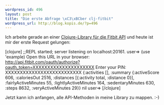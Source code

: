 ```yaml
--- 
wordpress_id: 496
layout: post
title: "Die erste Abfrage \xC3\xBCber clj-fitbit"
wordpress_url: http://blog.kopis.de/?p=496
---
```

Ich arbeite gerade an einer <a href="https://github.com/MoriTanosuke/clj-fitbit">Clojure-Library für die Fitbit API</a> und heute ist mir der erste Request gelungen:

[clojure]
;;REPL started; server listening on localhost:20161.
user=&gt; (use 'example)
Open this URL in your browser: http://api.fitbit.com/oauth/authorize?oauth_token=XXXXXXXXXXXXXXXXXXXXX
Enter your PIN:
XXXXXXXXXXXXXXXXXXXXXXXXXX
{:activities [], :summary {:activeScore 606, :caloriesOut 2516, :distances [{:activity total, :distance 0}], :fairlyActiveMinutes 55, :lightlyActiveMinutes 164, :sedentaryMinutes 630, :steps 8632, :veryActiveMinutes 29}}
nil
user=&gt;
[/clojure]

Jetzt kann ich anfangen, alle API-Methoden in meine Library zu mappen. :-)
